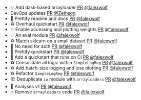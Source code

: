- ✨ Add dask-based arrayloader [PR](https://github.com/laminlabs/modlyn/pull/23) [@falexwolf](https://github.com/falexwolf)
- DevOps updates [PR](https://github.com/laminlabs/modlyn/pull/25) [@Zethson](https://github.com/Zethson)
- 💄 Prettify readme and docs [PR](https://github.com/laminlabs/modlyn/pull/22) [@falexwolf](https://github.com/falexwolf)
- ♻️ Overhaul quickstart [PR](https://github.com/laminlabs/modlyn/pull/21) [@falexwolf](https://github.com/falexwolf)
- ✨ Enable accessing and plotting weights [PR](https://github.com/laminlabs/modlyn/pull/20) [@falexwolf](https://github.com/falexwolf)
- ✨ An eval module [PR](https://github.com/laminlabs/modlyn/pull/19) [@falexwolf](https://github.com/falexwolf)
- ♻️ Match sklearn on a small dataset [PR](https://github.com/laminlabs/modlyn/pull/18) [@falexwolf](https://github.com/falexwolf)
- 👷 No need for auth [PR](https://github.com/laminlabs/modlyn/pull/17) [@falexwolf](https://github.com/falexwolf)
- 💄 Prettify quickstart [PR](https://github.com/laminlabs/modlyn/pull/16) [@falexwolf](https://github.com/falexwolf)
- 📝 Add a quickstart that runs on CI [PR](https://github.com/laminlabs/modlyn/pull/15) [@falexwolf](https://github.com/falexwolf)
- ♻️ Consolidate all logic within `SimpleLogReg` [PR](https://github.com/laminlabs/modlyn/pull/14) [@falexwolf](https://github.com/falexwolf)
- ♻️ Add batch-size logging and loss plotting [PR](https://github.com/laminlabs/modlyn/pull/13) [@falexwolf](https://github.com/falexwolf)
- ♻️ Refactor `SimpleLogReg` [PR](https://github.com/laminlabs/modlyn/pull/12) [@falexwolf](https://github.com/falexwolf)
- 🏗️ Deduplicate `io` module with `arrayloaders` [PR](https://github.com/laminlabs/modlyn/pull/11) [@falexwolf](https://github.com/falexwolf)
- 🚧 Analyses v1 [PR](https://github.com/laminlabs/modlyn/pull/8) [@falexwolf](https://github.com/falexwolf)
- 🔥 Remove `arrayloaders` code [PR](https://github.com/laminlabs/modlyn/pull/9) [@falexwolf](https://github.com/falexwolf)
